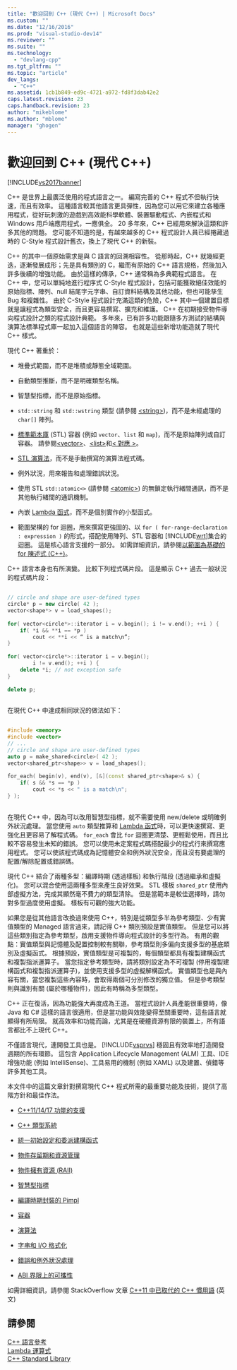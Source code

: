 ```yaml
---
title: "歡迎回到 C++ (現代 C++) | Microsoft Docs"
ms.custom: ""
ms.date: "12/16/2016"
ms.prod: "visual-studio-dev14"
ms.reviewer: ""
ms.suite: ""
ms.technology: 
  - "devlang-cpp"
ms.tgt_pltfrm: ""
ms.topic: "article"
dev_langs: 
  - "C++"
ms.assetid: 1cb1b849-ed9c-4721-a972-fd8f3dab42e2
caps.latest.revision: 23
caps.handback.revision: 23
author: "mikeblome"
ms.author: "mblome"
manager: "ghogen"
---
```

# 歡迎回到 C++ (現代 C++)
[!INCLUDE[vs2017banner](../assembler/inline/includes/vs2017banner.md)]

C\+\+ 是世界上最廣泛使用的程式語言之一。  編寫完善的 C\+\+ 程式不但執行快速，而且有效率。  這種語言較其他語言更具彈性，因為您可以用它來建立各種應用程式，從好玩刺激的遊戲到高效能科學軟體、裝置驅動程式、內嵌程式和 Windows 用戶端應用程式，一應俱全。  20 多年來，C\+\+ 已經用來解決這類和許多其他的問題。  您可能不知道的是，有越來越多的 C\+\+ 程式設計人員已經捲藏過時的 C\-Style 程式設計舊衣，換上了現代 C\+\+ 的新裝。  
  
 C\+\+ 的其中一個原始需求是與 C 語言的回溯相容性。  從那時起，C\+\+ 就幾經更迭，逐漸發展成形；先是具有類別的 C，繼而有原始的 C\+\+ 語言規格，然後加入許多後續的增強功能。  由於這樣的傳承，C\+\+ 通常稱為多典範程式語言。  在 C\+\+ 中，您可以單純地進行程序式 C\-Style 程式設計，包括可能獲致絕佳效能的原始指標、陣列、null 結尾字元字串、自訂資料結構及其他功能，但也可能孳生 Bug 和複雜性。  由於 C\-Style 程式設計充滿這類的危險，C\+\+ 其中一個建置目標就是讓程式為類型安全，而且更容易撰寫、擴充和維護。  C\+\+ 在初期接受物件導向程式設計之類的程式設計典範。  多年來，已有許多功能跟隨多方測試的結構與演算法標準程式庫一起加入這個語言的陣容。  也就是這些新增功能造就了現代 C\+\+ 樣式。  
  
 現代 C\+\+ 著重於：  
  
-   堆疊式範圍，而不是堆積或靜態全域範圍。  
  
-   自動類型推斷，而不是明確類型名稱。  
  
-   智慧型指標，而不是原始指標。  
  
-   `std::string` 和 `std::wstring` 類型 \(請參閱 [\<string\>](../standard-library/string.md)\)，而不是未經處理的 `char[]` 陣列。  
  
-   [標準範本庫](../standard-library/cpp-standard-library-header-files.md) \(STL\) 容器 \(例如 `vector`、`list` 和 `map`\)，而不是原始陣列或自訂容器。  請參閱[\<vector\>](../standard-library/vector.md)、[\<list\>](../standard-library/list.md)和[\< 對應 \>](../standard-library/map.md)。  
  
-   [STL 演算法](../standard-library/algorithm.md)，而不是手動撰寫的演算法程式碼。  
  
-   例外狀況，用來報告和處理錯誤狀況。  
  
-   使用 STL `std::atomic<>` \(請參閱 [\<atomic\>](../standard-library/atomic.md)\) 的無鎖定執行緒間通訊，而不是其他執行緒間的通訊機制。  
  
-   內嵌 [Lambda 函式](../cpp/lambda-expressions-in-cpp.md)，而不是個別實作的小型函式。  
  
-   範圍架構的 for 迴圈，用來撰寫更強固的、以 `for ( for-range-declaration : expression )` 的形式，搭配使用陣列、STL 容器和 [!INCLUDE[wrt](../atl/reference/includes/wrt_md.md)]集合的迴圈。  這是核心語言支援的一部分。  如需詳細資訊，請參閱[以範圍為基礎的 for 陳述式 \(C\+\+\)](../cpp/range-based-for-statement-cpp.md)。  
  
 C\+\+ 語言本身也有所演變。  比較下列程式碼片段。  這是顯示 C\+\+ 過去一般狀況的程式碼片段：  
  
```cpp  
  
// circle and shape are user-defined types  
circle* p = new circle( 42 );   
vector<shape*> v = load_shapes();  
  
for( vector<circle*>::iterator i = v.begin(); i != v.end(); ++i ) {  
    if( *i && **i == *p )  
        cout << **i << “ is a match\n”;  
}  
  
for( vector<circle*>::iterator i = v.begin();  
        i != v.end(); ++i ) {  
    delete *i; // not exception safe  
}  
  
delete p;  
  
```  
  
 在現代 C\+\+ 中達成相同狀況的做法如下：  
  
```cpp  
  
#include <memory>  
#include <vector>  
// ...  
// circle and shape are user-defined types  
auto p = make_shared<circle>( 42 );  
vector<shared_ptr<shape>> v = load_shapes();  
  
for_each( begin(v), end(v), [&](const shared_ptr<shape>& s) {  
    if( s && *s == *p )  
        cout << *s << " is a match\n";  
} );  
  
```  
  
 在現代 C\+\+ 中，因為可以改用智慧型指標，就不需要使用 new\/delete 或明確例外狀況處理。  當您使用 `auto` 類型推算和 [Lambda 函式](../cpp/lambda-expressions-in-cpp.md)時，可以更快速撰寫、更強化且更容易了解程式碼。  `for_each` 會比 `for` 迴圈更清楚、更輕鬆使用，而且比較不容易發生未知的錯誤。  您可以使用未定案程式碼搭配最少的程式行來撰寫應用程式。  您可以使該程式碼成為記憶體安全和例外狀況安全，而且沒有要處理的配置\/解除配置或錯誤碼。  
  
 現代 C\+\+ 結合了兩種多型：編譯時期 \(透過樣板\) 和執行階段 \(透過繼承和虛擬化\)。  您可以混合使用這兩種多型來產生良好效果。  STL 樣板 `shared_ptr` 使用內部虛擬方法，完成其顯然毫不費力的類型清除。  但是當範本是較佳選擇時，請勿對多型過度使用虛擬。  樣板有可觀的強大功能。  
  
 如果您是從其他語言改換過來使用 C\+\+，特別是從類型多半為參考類型、少有實值類型的 Managed 語言過來，請記得 C\+\+ 類別預設是實值類型。  但是您可以將這些類別指定為參考類型，啟用支援物件導向程式設計的多型行為。  有用的觀點：實值類型與記憶體及配置控制較有關聯，參考類型則多偏向支援多型的基底類別及虛擬函式。  根據預設，實值類型是可複製的，每個類型都具有複製建構函式和複製指派運算子。  當您指定參考類型時，請將類別設定為不可複製 \(停用複製建構函式和複製指派運算子\)，並使用支援多型的虛擬解構函式。  實值類型也是與內容有關，當您複製這些內容時，會取得兩個可分別修改的獨立值。  但是參考類型則與識別有關 \(屬於哪種物件\)，因此有時稱為多型類型。  
  
 C\+\+ 正在復活，因為功能強大再度成為王道。  當程式設計人員產能很重要時，像 Java 和 C\# 這樣的語言很適用，但是當功能與效能變得至關重要時，這些語言就顯得有所局限。  就高效率和功能而論，尤其是在硬體資源有限的裝置上，所有語言都比不上現代 C\+\+。  
  
 不僅語言現代，連開發工具也是。  [!INCLUDE[vsprvs](../assembler/masm/includes/vsprvs_md.md)] 穩固且有效率地打造開發週期的所有環節。  這包含 Application Lifecycle Management \(ALM\) 工具、IDE 增強功能 \(例如 IntelliSense\)、工具易用的機制 \(例如 XAML\) 以及建置、偵錯等許多其他工具。  
  
 本文件中的這篇文章針對撰寫現代 C\+\+ 程式所需的最重要功能及技術，提供了高階方針和最佳作法。  
  
-   [C\+\+11\/14\/17 功能的支援](../cpp/support-for-cpp11-14-17-features-modern-cpp.md)  
  
-   [C\+\+ 類型系統](../cpp/cpp-type-system-modern-cpp.md)  
  
-   [統一初始設定和委派建構函式](../cpp/uniform-initialization-and-delegating-constructors.md)  
  
-   [物件存留期和資源管理](../cpp/object-lifetime-and-resource-management-modern-cpp.md)  
  
-   [物件擁有資源 \(RAII\)](../cpp/objects-own-resources-raii.md)  
  
-   [智慧型指標](../cpp/smart-pointers-modern-cpp.md)  
  
-   [編譯時期封裝的 Pimpl](../cpp/pimpl-for-compile-time-encapsulation-modern-cpp.md)  
  
-   [容器](../cpp/containers-modern-cpp.md)  
  
-   [演算法](../cpp/algorithms-modern-cpp.md)  
  
-   [字串和 I\/O 格式化](../cpp/string-and-i-o-formatting-modern-cpp.md)  
  
-   [錯誤和例外狀況處理](../cpp/errors-and-exception-handling-modern-cpp.md)  
  
-   [ABI 界限上的可攜性](../cpp/portability-at-abi-boundaries-modern-cpp.md)  
  
 如需詳細資訊，請參閱 StackOverflow 文章 [C\+\+11 中已取代的 C\+\+ 慣用語](http://go.microsoft.com/fwlink/?LinkId=402836) \(英文\)  
  
## 請參閱  
 [C\+\+ 語言參考](../cpp/cpp-language-reference.md)   
 [Lambda 運算式](../cpp/lambda-expressions-in-cpp.md)   
 [C\+\+ Standard Library](../standard-library/cpp-standard-library-reference.md)
